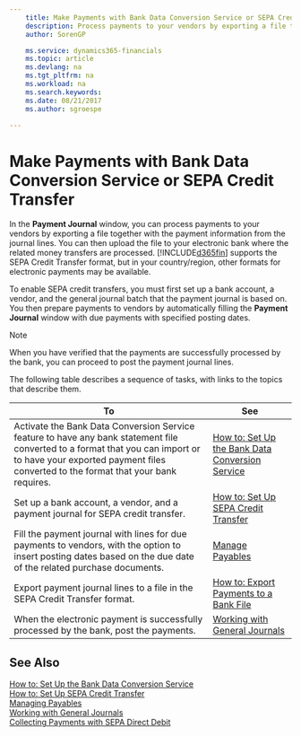 ```yaml
---
    title: Make Payments with Bank Data Conversion Service or SEPA Credit Transfer | Microsoft Docs
    description: Process payments to your vendors by exporting a file together with the payment information from the journal lines.
    author: SorenGP

    ms.service: dynamics365-financials
    ms.topic: article
    ms.devlang: na
    ms.tgt_pltfrm: na
    ms.workload: na
    ms.search.keywords:
    ms.date: 08/21/2017
    ms.author: sgroespe

---
```

# Make Payments with Bank Data Conversion Service or SEPA Credit Transfer
In the **Payment Journal** window, you can process payments to your vendors by exporting a file together with the payment information from the journal lines. You can then upload the file to your electronic bank where the related money transfers are processed. [!INCLUDE[d365fin](includes/d365fin_md.md)] supports the SEPA Credit Transfer format, but in your country/region, other formats for electronic payments may be available.   

 To enable SEPA credit transfers, you must first set up a bank account, a vendor, and the general journal batch that the payment journal is based on. You then prepare payments to vendors by automatically filling the **Payment Journal** window with due payments with specified posting dates.  

> [!NOTE]  
>  When you have verified that the payments are successfully processed by the bank, you can proceed to post the payment journal lines.  

 The following table describes a sequence of tasks, with links to the topics that describe them.   

|**To**|**See**|  
|------------|-------------|  
|Activate the Bank Data Conversion Service feature to have any bank statement file converted to a format that you can import or to have your exported payment files converted to the format that your bank requires.|[How to: Set Up the Bank Data Conversion Service](bank-how-setup-bank-statement-service.md)|  
|Set up a bank account, a vendor, and a payment journal for SEPA credit transfer.|[How to: Set Up SEPA Credit Transfer](finance-how-to-set-up-sepa-credit-transfer.md)|  
|Fill the payment journal with lines for due payments to vendors, with the option to insert posting dates based on the due date of the related purchase documents.|[Manage Payables](payables-manage-payables.md)|  
|Export payment journal lines to a file in the SEPA Credit Transfer format.|[How to: Export Payments to a Bank File](payables-how-export-payments-bank-file.md)|  
|When the electronic payment is successfully processed by the bank, post the payments.|[Working with General Journals](ui-work-general-journals.md)|  

## See Also  
[How to: Set Up the Bank Data Conversion Service](bank-how-setup-bank-statement-service.md)  
[How to: Set Up SEPA Credit Transfer](finance-how-to-set-up-sepa-credit-transfer.md)  
[Managing Payables](payables-manage-payables.md)   
[Working with General Journals](ui-work-general-journals.md)  
[Collecting Payments with SEPA Direct Debit](finance-collect-payments-with-sepa-direct-debit.md)   

